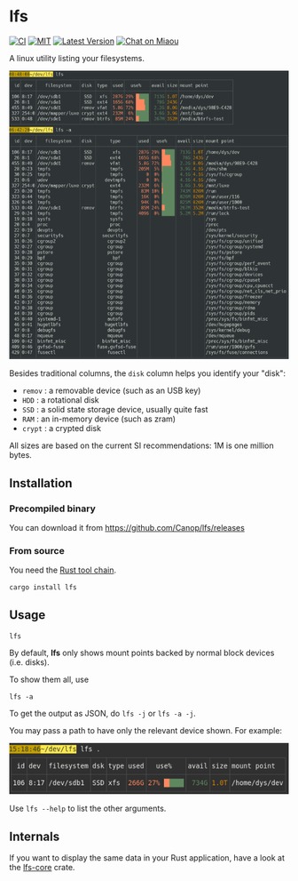 # lfs

[![CI][s3]][l3] [![MIT][s2]][l2] [![Latest Version][s1]][l1] [![Chat on Miaou][s4]][l4]

[s1]: https://img.shields.io/crates/v/lfs.svg
[l1]: https://crates.io/crates/lfs

[s2]: https://img.shields.io/badge/license-MIT-blue.svg
[l2]: LICENSE

[s3]: https://travis-ci.org/Canop/lfs.svg?branch=master
[l3]: https://travis-ci.org/Canop/lfs

[s4]: https://miaou.dystroy.org/static/shields/room.svg
[l4]: https://miaou.dystroy.org/3768?Rust


A linux utility listing your filesystems.

![screenshot](doc/screenshot.png)

Besides traditional columns, the `disk` column helps you identify your "disk":

* `remov` : a removable device (such as an USB key)
* `HDD` : a rotational disk
* `SSD` : a solid state storage device, usually quite fast
* `RAM` : an in-memory device (such as zram)
* `crypt` : a crypted disk

All sizes are based on the current SI recommendations: 1M is one million bytes.

## Installation

### Precompiled binary

You can download it from https://github.com/Canop/lfs/releases

### From source

You need the [Rust tool chain](https://rustup.rs/).

```
cargo install lfs
```

## Usage

```
lfs
```
By default, **lfs** only shows mount points backed by normal block devices (i.e. disks).

To show them all, use

```
lfs -a
```

To get the output as JSON, do `lfs -j` or  `lfs -a -j`.

You may pass a path to have only the relevant device shown.
For example:

![lfs dot](doc/lfs-dot.png)

Use `lfs --help` to list the other arguments.

## Internals

If you want to display the same data in your Rust application, have a look at the [lfs-core](https://docs.rs/lfs-core/) crate.
